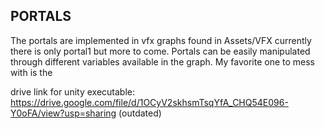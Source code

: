 ## PORTALS

The portals are implemented in vfx graphs found in Assets/VFX
currently there is only portal1 but more to come.
Portals can be easily manipulated through different variables available in the graph.
My favorite one to mess with is the 



drive link for unity executable:
https://drive.google.com/file/d/1OCyV2skhsmTsqYfA_CHQ54E096-Y0oFA/view?usp=sharing
(outdated)
